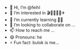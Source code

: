 - 👋 Hi, I’m @feihl
- 👀 I’m interested in 🎬👨‍💻🏄‍♂️✈
- 🌱 I’m currently learning 👨‍💻
- 💞️ I’m looking to collaborate on ...
- 📫 How to reach me ...
- 😄 Pronouns: he
- ⚡ Fun fact: bulok is me...

<!---
feihl/feihl is a ✨ special ✨ repository because its `README.md` (this file) appears on your GitHub profile.
You can click the Preview link to take a look at your changes.
--->

